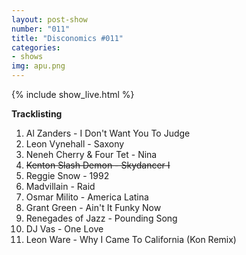 ```yaml
---
layout: post-show
number: "011"
title: "Disconomics #011"
categories:
- shows
img: apu.png
---
```


{% include show_live.html %}

**Tracklisting**

1. Al Zanders - I Don't Want You To Judge
1. Leon Vynehall - Saxony 
1. Neneh Cherry & Four Tet - Nina
1. <strike>Kenton Slash Demon - Skydancer I</strike>
1. Reggie Snow - 1992
1. Madvillain - Raid
1. Osmar Milito - America Latina
1. Grant Green - Ain't It Funky Now
1. Renegades of Jazz - Pounding Song
1. DJ Vas - One Love
1. Leon Ware - Why I Came To California (Kon Remix)
